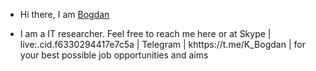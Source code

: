 - Hi there, I am [Bogdan](https://www.linkedin.com/in/bogdan-k/) 

- I am a IT researcher. 
Feel free to reach me here or at
Skype | live:.cid.f6330294417e7c5a |
Telegram | khttps://t.me/K_Bogdan |
for your best possible job opportunities and aims
